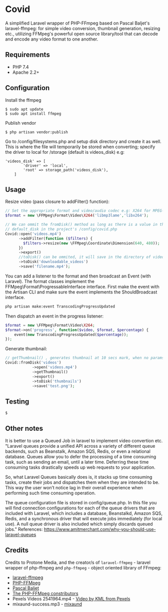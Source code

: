 # Covid
A simplified Laravel wrapper of PHP-FFmpeg based on Pascal Baljet's laravel-ffmpeg: for simple video conversion, thumbnail generation, resizing etc., utilizing FFMpeg's powerful open source library/tool that can decode and encode any video format to one another.
## Requirements

* PHP 7.4
* Apache 2.2+

## Configuration
Install the ffmpeg

	$ sudo apt update
	$ sudo apt install ffmpeg
Publish vendor

	$ php artisan vendor:publish

Go to /config/filesystems.php and setup disk directory and create it as well. This is where the file will temporarily be stored when converting; specify the driver to local for /storage (default is videos_disk) e.g:

	'videos_disk' => [
            'driver' => 'local',
            'root' => storage_path('videos_disk'),
        ]

## Usage
Resize video (pass closure to addFilter() function):

```php
// Set the appropriate format and video/audio codec e.g: X264 for MPEG-4 conversion; MP3 for mp3 conversion
$format = new \FFMpeg\Format\Video\X264('libmp3lame','libx264');

// We can ommit the fromDisk() method as long as there is a value in the
// default_disk in the project's /config/covid.php
Covid::open('videos.mp4')
      ->addFilter(function ($filters) {
        $filters->resize(new \FFMpeg\Coordinate\Dimension(640, 480));
      })
      ->export()
      //toDisk() can be ommited, it will save in the directory of video by default
      ->toDisk('downloadable_videos')
      ->save('filename.mp4');

```
You can add a listener to the format and then broadcast an Event (with Laravel). The format classes implement the FFMpeg\Format\ProgressableInterface interface. First make the event with the Artisan CLI and make sure the event implements the ShouldBroadcast interface.
```bash
php artisan make:event TranscodingProgressUpdated
```
Then dispatch an event in the progress listener:
```php
$format = new \FFMpeg\Format\Video\X264;
$format->on('progress', function($video, $format, $percentage) {
    event(new TranscodingProgressUpdated($percentage));
});
```

Generate thumbnail:
```php
// getThumbnail() , generates thumbnail at 10 secs mark, when no params passed
Covid::fromDisk('videos')
            ->open('videos.mp4')
            ->getThumbnail()
            ->export()
            ->toDisk('thumbnails')
            ->save('test.png');
```


## Testing

``` bash
$
```

## Other notes
It is better to use a Queued Job in laravel to implement video convertion etc. "Laravel queues provide a unified API across a variety of different queue backends, such as Beanstalk, Amazon SQS, Redis, or even a relational database. Queues allow you to defer the processing of a time consuming task, such as sending an email, until a later time. Deferring these time consuming tasks drastically speeds up web requests to your application.

So, what Laravel Queues basically does is, it stacks up time consuming tasks, create their jobs and dispatches them when they are intended to be. This way the user won’t notice lag in their overall experience when performing such time consuming operation.

The queue configuration file is stored in config/queue.php. In this file you will find connection configurations for each of the queue drivers that are included with Laravel, which includes a database, Beanstalkd, Amazon SQS, Redis, and a synchronous driver that will execute jobs immediately (for local use). A null queue driver is also included which simply discards queued jobs."
References: https://www.amitmerchant.com/why-you-should-use-laravel-queues


## Credits
Credits to Protone Media, and the creator/s of
`laravel-ffmpeg` - laravel wrapper of php-ffmpeg and `php-ffmpeg` - object oriented library of FFmpeg:
- [laravel-ffmpeg](https://github.com/pascalbaljetmedia/laravel-ffmpeg)
- [PHP-FFMpeg](https://github.com/PHP-FFMpeg/PHP-FFMpeg)
- [Pascal Baljet](https://github.com/pascalbaljet)
- [The PHP-FFMpeg constributors](https://github.com/PHP-FFMpeg/PHP-FFMpeg/graphs/contributors)
- Pexels Videos 2541964.mp4 - [Video by KML from Pexels](https://www.pexels.com/video/a-sparkle-of-liquid-in-a-black-background-2541964/)
- mixaund-success.mp3 - [mixaund](https://www.free-stock-music.com/artist.mixaund.html)